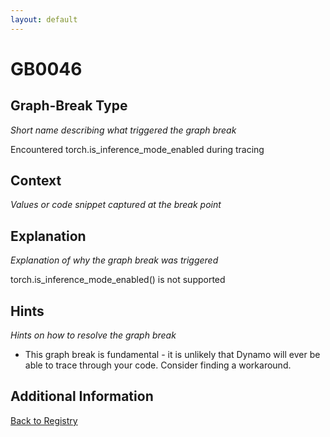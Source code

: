 ```yaml
---
layout: default
---
```

# GB0046

## Graph-Break Type
*Short name describing what triggered the graph break*

Encountered torch.is_inference_mode_enabled during tracing

## Context
*Values or code snippet captured at the break point*



## Explanation
*Explanation of why the graph break was triggered*

torch.is_inference_mode_enabled() is not supported

## Hints
*Hints on how to resolve the graph break*

- This graph break is fundamental - it is unlikely that Dynamo will ever be able to trace through your code. Consider finding a workaround.


## Additional Information

<!-- ADDITIONAL INFORMATION START - Add custom information below this line -->

<!-- ADDITIONAL INFORMATION END -->

[Back to Registry](../index.html)
